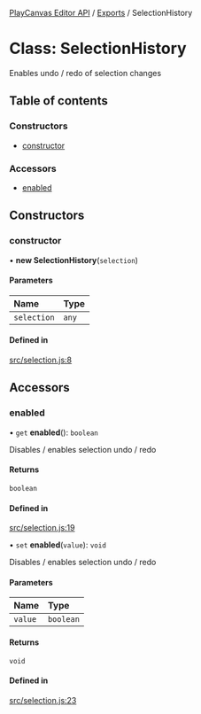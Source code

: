 [PlayCanvas Editor API](../README.md) / [Exports](../modules.md) / SelectionHistory

# Class: SelectionHistory

Enables undo / redo of selection changes

## Table of contents

### Constructors

- [constructor](SelectionHistory.md#constructor)

### Accessors

- [enabled](SelectionHistory.md#enabled)

## Constructors

### constructor

• **new SelectionHistory**(`selection`)

#### Parameters

| Name | Type |
| :------ | :------ |
| `selection` | `any` |

#### Defined in

[src/selection.js:8](https://github.com/playcanvas/editor-api/blob/82b05e2/src/selection.js#L8)

## Accessors

### enabled

• `get` **enabled**(): `boolean`

Disables / enables selection undo / redo

#### Returns

`boolean`

#### Defined in

[src/selection.js:19](https://github.com/playcanvas/editor-api/blob/82b05e2/src/selection.js#L19)

• `set` **enabled**(`value`): `void`

Disables / enables selection undo / redo

#### Parameters

| Name | Type |
| :------ | :------ |
| `value` | `boolean` |

#### Returns

`void`

#### Defined in

[src/selection.js:23](https://github.com/playcanvas/editor-api/blob/82b05e2/src/selection.js#L23)
